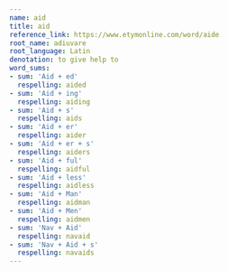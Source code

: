 ```yaml
---
name: aid
title: aid
reference_link: https://www.etymonline.com/word/aide
root_name: adiuvare
root_language: Latin
denotation: to give help to
word_sums:
- sum: 'Aid + ed'
  respelling: aided
- sum: 'Aid + ing'
  respelling: aiding
- sum: 'Aid + s'
  respelling: aids
- sum: 'Aid + er'
  respelling: aider
- sum: 'Aid + er + s'
  respelling: aiders
- sum: 'Aid + ful'
  respelling: aidful
- sum: 'Aid + less'
  respelling: aidless
- sum: 'Aid + Man'
  respelling: aidman
- sum: 'Aid + Men'
  respelling: aidmen
- sum: 'Nav + Aid'
  respelling: navaid
- sum: 'Nav + Aid + s'
  respelling: navaids
---
```

